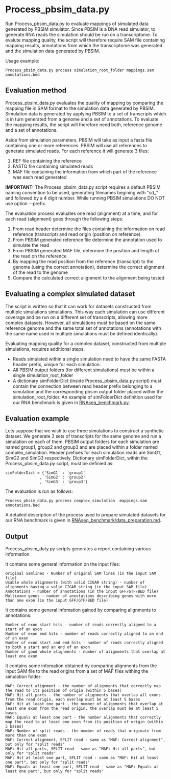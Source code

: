# Process_pbsim_data.py
Run Process_pbsim_data.py to evaluate mappings of simulated data generated by PBSIM simulator. Since PBSIM is a DNA read simulator, to generate RNA reads the simulation should be run on a transcriptome. To evalute mapping quality, the script will therefore require SAM file containing mapping results, annotations from which the transcriptome was generated and the simulation data generated by PBSIM.

Usage example:
 
    Process_pbsim_data.py process simulation_root_folder mappings.sam annotations.bed

## Evaluation method
Process_pbsim_data.py evaluates the quality of mapping by comparing the mapping file in SAM format to the simulation data generated by PBSIM. Simulation data is generated by applying PBSIM to a set of transcripts which is in turn generated from a genome and a set of annotations. To evaluate the mapping results, the script will therefore need both, reference genome and a set of annotations.

Aside from simulation parameters, PBSIM will take as input a fasta file containing one or more references. PBSIM will use all references to generate simulated reads. For each reference it will generate 3 files:
1. REF file containing the reference
2. FASTQ file containing simulated reads
3. MAF file containing the information from which part of the reference was each read generated

__IMPORTANT:__ The Process_pbsim_data.py script requires a default PBSIM naming convention to be used, generating filenames begining with "sd\_" and followed by a 4 digit number. While running PBSIM simulations DO NOT use option --prefix.

The evaluation process evaluates one read (alignment) at a time, and for each read (alignment) goes through the following steps:
1. From read header determine the files containing the information on read reference (transcript) and read origin (position on reference).
2. From PBSIM generated reference file determine the annotation used to simulate the read
3. From PBSIM generated MAF file, determine the position and length of the read on the reference
4. By mapping the read position from the reference (transcript) to the genome (using the correct annotation), determine the correct alignment of the read to the genome
5. Compare the calculated correct alignment to the alignment being tested

## Evaluating a complex simulated dataset
The script is written so that it can work for datasets constructed from multiple simulations simulations. This way each simulation can use different coverage and be run on a different set of transcripts, allowing more complex datasets. However, all simulations must be based on the same reference genome and the same total set of annotations (annotations with the same name used in multiple simulations must be defined identically).

Evaluating mapping quality for a complex dataset, constructed from multiple simulations, requires additional steps.
- Reads simulated within a single simulation need to have the same FASTA header prefix, unique for each simulation.
- All PBSIM output folders (for different simulations) must be within a single simulation_root_folder
- A dictionary simFolderDict (inside Process_pbsim_data.py script) must contain the connection between read header prefix belonging to a simulation and the corresponding pbsim output folder placed within the simulation_root_folder. An example of simFolderDict definition used for our RNA benchmark is given in [RNAseq_benchmark.py](RNAseq_benchmark.py).

## Evaluation example
Lets suppose that we wish to use three simulations to construct a synthetic dataset. We generate 3 sets of transcripts for the same genome and run a simulation on each of them. PBSIM output folders for each simulation are named group1, group2 and group3 and are placed within a folder named complex_simulation. Header prefixes for each simulation reads are SimG1, SimG2 and SimG3 respectively. 
Dictionary simFolderDict, within the Process_pbsim_data.py script, must be definied as:

    simFolderDict = {'SimG1' : 'group1'
                   , 'SimG2' : 'group2'
                   , 'SimG3' : 'group3'}

The evaluation is run as follows:

    Process_pbsim_data.py process complex_simulation  mappings.sam annotations.bed

A detailed description of the process used to prepare simulated datasets for our RNA benchmark is given in [RNAseq_benchmark/data_preparation.md](RNAseq_benchmark/data_preparation.md).

## Output
Process_pbsim_daty.py scripts generates a report containing various information.

It contains some general information on the input files:

    Original Samlines - Number of original SAM lines (in the input SAM file)
    Usable whole alignments (with valid CIGAR string) - number of alignments having a valid CIGAR string (in the input SAM file)
    Annotations - number of annotations (in the input GFF/GTF/BED file)
    Multiexon genes - number of annotations describing genes with more than one exon (in the input GFF/GTF/BED file)

It contains some general infomation gained by comparing alignments to annotations:

    Number of exon start hits - number of reads correctly aligned to a start of an exon
    Number of exon end hits - number of reads correctly aligned to an end of an exon
    Number of exon start and end hits - number of reads correctly aligned to both a start and an end of an exon
    Number of good whole alignments - number of alignments that overlap at least one exon

It contains some infomation obtained by comparing alignments from the input SAM file to the read origins from a set of MAF files withing the simulation folder:

    MAF: Correct alignment - the number of alignments that correctly map the read to its position of origin (within 5 bases)
    MAF: Hit all parts - the number of alignments that overlap all exons from the read origin, each overlap must be at least 5 bases
    MAF: Hit at least one part - the number of alignments that overlap at least one exon from the read origin, the overlap must be at least 5 bases
    MAF: Equals at least one part - the number alignments that correctly map the read to at least one exon from its position of origin (within 5 bases)
    MAF: Number of split reads - the number of reads that originate from more than one exon
    MAF: Correct alignment, SPLIT read - same as "MAF: Correct alignment", but only for "split reads"
    MAF: Hit all parts, SPLIT read - same as "MAF: Hit all parts", but only for "split reads"
    MAF: Hit at least one part, SPLIT read - same as "MAF: Hit at least one part", but only for "split reads"
    MAF: Equals at least one part, SPLIT read - same as "MAF: Equals at least one part", but only for "split reads"
